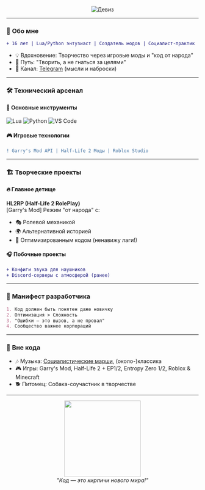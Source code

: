 <p align="center">
  <img src="https://readme-typing-svg.demolab.com?font=Roboto+Slab&size=28&duration=4500&pause=1500&color=FFD700&center=true&vCenter=true&width=500&lines=%D0%A1%D1%82%D1%80%D0%BE%D0%B8%D1%82%D1%8C+%D0%B1%D1%83%D0%B4%D1%83%D1%89%D0%B5%D0%B5+%D0%BC%D1%8B+%D0%BF%D1%80%D0%B8%D1%88%D0%BB%D0%B8!" alt="Девиз" />
</p>

---

### 🚩 **Обо мне**
```diff
+ 16 лет | Lua/Python энтузиаст | Создатель модов | Социалист-практик
```
- 💡 Вдохновение: Творчество через игровые моды и "код от народа"
- 🎯 Путь: "Творить, а не гнаться за целями"
- 📢 Канал: [Telegram](https://t.me/Pifamar_LC) (мысли и наброски)

---

### 🛠 **Технический арсенал**
#### 🧰 Основные инструменты
![Lua](https://img.shields.io/badge/Lua-2C2D72?style=for-the-badge&logo=lua&logoColor=white)
![Python](https://img.shields.io/badge/Python-3776AB?style=for-the-badge&logo=python&logoColor=white)
![VS Code](https://img.shields.io/badge/VS_Code-007ACC?style=for-the-badge&logo=visual-studio-code&logoColor=white)

#### 🎮 Игровые технологии
```diff
! Garry's Mod API | Half-Life 2 Моды | Roblox Studio
```

---

### 🏗 **Творческие проекты**
#### 🔥 Главное детище
**HL2RP (Half-Life 2 RolePlay)**  
[Garry's Mod] Режим "от народа" с:
- 🎭 Ролевой механикой
- 🌍 Альтернативной историей
- 🔧 Оптимизированным кодом (ненавижу лаги!)

#### 🎧 Побочные проекты
```diff
+ Конфиги звука для наушников
+ Discord-серверы с атмосферой (ранее)
```

---

### 📜 **Манифест разработчика**
```markdown
1. Код должен быть понятен даже новичку
2. Оптимизация > Сложность
3. "Ошибки — это вызов, а не провал"
4. Сообщество важнее корпораций
```

---

### 🎵 **Вне кода**
- 🎶 Музыка: [Социалистические марши]([https://example.com](https://youtu.be/twuJRtzyx_E?si=hSdkaU1OXe9HX9-T)), (около-)классика
- 🎮 Игры: Garry's Mod, Half-Life 2 + EP1/2, Entropy Zero 1/2, Roblox & Minecraft
- 🐕 Питомец: Собака-соучастник в творчестве

---

<p align="center">
  <img src="https://raw.githubusercontent.com/Pifamar/Pifamar/main/socialist_gears.png" width="200">  
  <br>
  <em>"Код — это кирпичи нового мира!"</em>
</p>
